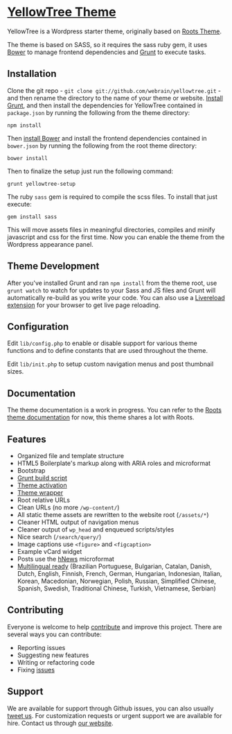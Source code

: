 # [YellowTree Theme](https://github.com/webrain/yellowtree)

YellowTree is a Wordpress starter theme, originally based on [Roots Theme](http://roots.io/).

The theme is based on SASS, so it requires the sass ruby gem, it uses [Bower](http://bower.io) to manage frontend dependencies and [Grunt](http://gruntjs.com/) to execute tasks.

## Installation

Clone the git repo - `git clone git://github.com/webrain/yellowtree.git` - and then rename the directory to the name of your theme or website. [Install Grunt](http://gruntjs.com/getting-started), and then install the dependencies for YellowTree contained in `package.json` by running the following from the theme directory:

```
npm install
```

Then [install Bower](http://bower.io) and install the frontend dependencies contained in `bower.json` by running the following from the root theme directory:

```
bower install
```

Then to finalize the setup just run the following command:

```
grunt yellowtree-setup
```

The ruby `sass` gem is required to compile the scss files. To install that just execute:

```
gem install sass
```

This will move assets files in meaningful directories, compiles and minify javascript and css for the first time.
Now you can enable the theme from the Wordpress appearance panel.

## Theme Development

After you've installed Grunt and ran `npm install` from the theme root, use `grunt watch` to watch for updates to your Sass and JS files and Grunt will automatically re-build as you write your code.
You can also use a [Livereload extension](https://chrome.google.com/webstore/detail/livereload/jnihajbhpnppcggbcgedagnkighmdlei) for your browser to get live page reloading.

## Configuration

Edit `lib/config.php` to enable or disable support for various theme functions and to define constants that are used throughout the theme.

Edit `lib/init.php` to setup custom navigation menus and post thumbnail sizes.

## Documentation

The theme documentation is a work in progress. You can refer to the [Roots theme documentation](http://roots.io/docs) for now, this theme shares a lot with Roots.

## Features

* Organized file and template structure
* HTML5 Boilerplate's markup along with ARIA roles and microformat
* Bootstrap
* [Grunt build script](http://roots.io/using-grunt-for-wordpress-theme-development/)
* [Theme activation](http://roots.io/getting-started/#theme-activation)
* [Theme wrapper](http://roots.io/an-introduction-to-the-roots-theme-wrapper/)
* Root relative URLs
* Clean URLs (no more `/wp-content/`)
* All static theme assets are rewritten to the website root (`/assets/*`)
* Cleaner HTML output of navigation menus
* Cleaner output of `wp_head` and enqueued scripts/styles
* Nice search (`/search/query/`)
* Image captions use `<figure>` and `<figcaption>`
* Example vCard widget
* Posts use the [hNews](http://microformats.org/wiki/hnews) microformat
* [Multilingual ready](http://roots.io/wpml/) (Brazilian Portuguese, Bulgarian, Catalan, Danish, Dutch, English, Finnish, French, German, Hungarian, Indonesian, Italian, Korean, Macedonian, Norwegian, Polish, Russian, Simplified Chinese, Spanish, Swedish, Traditional Chinese, Turkish, Vietnamese, Serbian)

## Contributing

Everyone is welcome to help [contribute](CONTRIBUTING.md) and improve this project. There are several ways you can contribute:

* Reporting issues
* Suggesting new features
* Writing or refactoring code
* Fixing [issues](https://github.com/webrain/yellowtree/issues)

## Support

We are available for support through Github issues, you can also usually [tweet us](http://twitter.com/webrain_it).
For customization requests or urgent support we are available for hire. Contact us through [our website](http://webrain.it).
